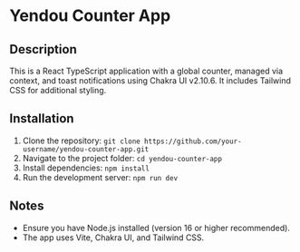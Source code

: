 # Yendou Counter App

## Description
This is a React TypeScript application with a global counter, managed via context, and toast notifications using Chakra UI v2.10.6. It includes Tailwind CSS for additional styling.

## Installation
1. Clone the repository: `git clone https://github.com/your-username/yendou-counter-app.git`
2. Navigate to the project folder: `cd yendou-counter-app`
3. Install dependencies: `npm install`
4. Run the development server: `npm run dev`

## Notes
- Ensure you have Node.js installed (version 16 or higher recommended).
- The app uses Vite, Chakra UI, and Tailwind CSS.
